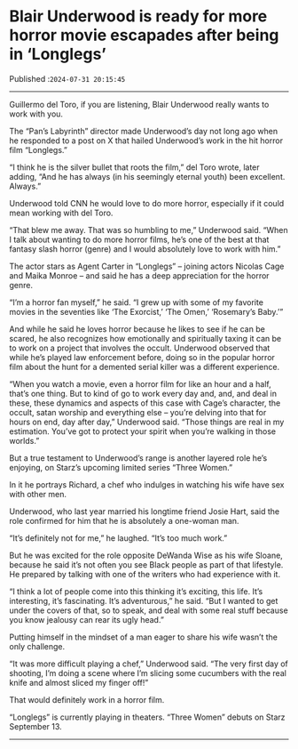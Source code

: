 # Blair Underwood is ready for more horror movie escapades after being in ‘Longlegs’

Published :`2024-07-31 20:15:45`

---

Guillermo del Toro, if you are listening, Blair Underwood really wants to work with you.

The “Pan’s Labyrinth” director made Underwood’s day not long ago when he responded to a post on X that hailed Underwood’s work in the hit horror film “Longlegs.”

“I think he is the silver bullet that roots the film,” del Toro wrote, later adding, “And he has always (in his seemingly eternal youth) been excellent. Always.”

Underwood told CNN he would love to do more horror, especially if it could mean working with del Toro.

“That blew me away. That was so humbling to me,” Underwood said. “When I talk about wanting to do more horror films, he’s one of the best at that fantasy slash horror (genre) and I would absolutely love to work with him.”

The actor stars as Agent Carter in “Longlegs” – joining actors Nicolas Cage and Maika Monroe – and said he has a deep appreciation for the horror genre.

“I’m a horror fan myself,” he said. “I grew up with some of my favorite movies in the seventies like ‘The Exorcist,’ ‘The Omen,’ ‘Rosemary’s Baby.’”

And while he said he loves horror because he likes to see if he can be scared, he also recognizes how emotionally and spiritually taxing it can be to work on a project that involves the occult. Underwood observed that while he’s played law enforcement before, doing so in the popular horror film about the hunt for a demented serial killer was a different experience.

“When you watch a movie, even a horror film for like an hour and a half, that’s one thing. But to kind of go to work every day and, and, and deal in these, these dynamics and aspects of this case with Cage’s character, the occult, satan worship and everything else – you’re delving into that for hours on end, day after day,” Underwood said. “Those things are real in my estimation. You’ve got to protect your spirit when you’re walking in those worlds.”

But a true testament to Underwood’s range is another layered role he’s enjoying, on Starz’s upcoming limited series “Three Women.”

In it he portrays Richard, a chef who indulges in watching his wife have sex with other men.

Underwood, who last year married his longtime friend Josie Hart, said the role confirmed for him that he is absolutely a one-woman man.

“It’s definitely not for me,” he laughed. “It’s too much work.”

But he was excited for the role opposite DeWanda Wise as his wife Sloane, because he said it’s not often you see Black people as part of that lifestyle. He prepared by talking with one of the writers who had experience with it.

“I think a lot of people come into this thinking it’s exciting, this life. It’s interesting, it’s fascinating. It’s adventurous,” he said. “But I wanted to get under the covers of that, so to speak, and deal with some real stuff because you know jealousy can rear its ugly head.”

Putting himself in the mindset of a man eager to share his wife wasn’t the only challenge.

“It was more difficult playing a chef,” Underwood said. “The very first day of shooting, I’m doing a scene where I’m slicing some cucumbers with the real knife and almost sliced my finger off!”

That would definitely work in a horror film.

“Longlegs” is currently playing in theaters. “Three Women” debuts on Starz September 13.

---

